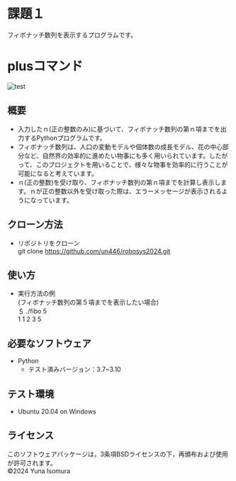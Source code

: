 # 課題１

フィボナッチ数列を表示するプログラムです。

# plusコマンド
![test](https://github.com/un446/robosys2024/actions/workflows/test.yml/badge.svg)

## 概要
- 入力したｎ(正の整数のみ)に基づいて、フィボナッチ数列の第ｎ項までを出力するPythonプログラムです。<br>
- フィボナッチ数列は、人口の変動モデルや個体数の成長モデル、花の中心部分など、自然界の効率的に進めたい物事にも多く用いられています。したがって、このプロジェクトを用いることで、様々な物事を効率的に行うことが可能になると考えています。<br>
- ｎ(正の整数)を受け取り、フィボナッチ数列の第ｎ項までを計算し表示します。ｎが正の整数以外を受け取った際は、エラーメッセージが表示されるようになっています。


## クローン方法
- リポジトリをクローン<br>
git clone https://github.com/un446/robosys2024.git


## 使い方
- 実行方法の例<br>
 (フィボナッチ数列の第５項までを表示したい場合)<br>
 ＄ ./fibo 5<br>
 1 1 2 3 5 <br>

## 必要なソフトウェア
- Python
  - テスト済みバージョン：3.7~3.10

## テスト環境
- Ubuntu 20.04 on Windows

## ライセンス
このソフトウェアパッケージは，3条項BSDライセンスの下，再頒布および使用が許可されます。<br>
©2024 Yuna Isomura
